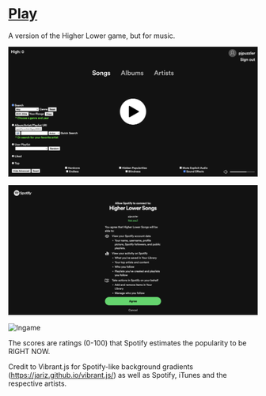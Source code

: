 # [Play](https://pjpuzzler.github.io/higher-lower-songs)

A version of the Higher Lower game, but for music.

![Home Screen](./readme_files/homescreen.png)

![Link to your Spotify](./readme_files/authorize.png)

![Ingame](./readme_files/ingame.gif)

The scores are ratings (0-100) that Spotify estimates the popularity to be RIGHT NOW.

Credit to Vibrant.js for Spotify-like background gradients (https://jariz.github.io/vibrant.js/) as well as Spotify, iTunes and the respective artists.
